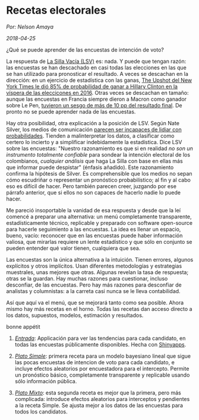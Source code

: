 # Recetas electorales

*Por: Nelson Amaya*

*2018-04-25*

¿Qué se puede aprender de las encuestas de intención de voto? 

La respuesta de [La Silla Vacía (LSV)](http://lasillavacia.com/blogs/la-carrera-de-caballos-en-la-silla-62772) es: nada. Y puede que tengan razón: las encuestas se han descachado en casi todas las elecciones en las que se han utilizado para pronosticar el resultado. A veces se descachan en la dirección: en un ejercicio de estadística con las ganas, [The Upshot del New York Times le dió 85% de probabilidad de ganar a Hillary Clinton en la víspera de las eleccicones en 2016](https://www.nytimes.com/interactive/2016/upshot/presidential-polls-forecast.html). Otras veces se descachan en tamaño: aunque las encuestas en Francia siempre dieron a Macron como ganador sobre Le Pen, [tuvieron un sesgo de más de 10 pp del resultado final](https://fivethirtyeight.com/features/macron-won-but-the-french-polls-were-way-off/). De pronto no se puede aprender nada de las encuestas.

Hay otra posibilidad, otra explicación a la posición de LSV. Según Nate Silver, los medios de comunicación [parecen ser incapaces de lidiar con probabilidades](https://fivethirtyeight.com/features/the-media-has-a-probability-problem/). Tienden a malinterpretar los datos, a clasificar como certero lo incierto y a simplificar indebidamente la estadística. Dice LSV sobre las encuestas: "Nuestro razonamiento es que si en realidad *no son un instrumento totalmente confiable* para sondear la intención electoral de los colombianos, *cualquier análisis* que haga La Silla con base en ellas más que informar puede despistar" (énfasis añadido). Este razonamiento confirma la hipótesis de Silver. Es comprehensible que los medios no sepan cómo escudriñar o representar un pronóstico probabilístico; al fin y al cabo eso es difícil de hacer. Pero también parecen creer, juzgando por ese párrafo anterior, que si ellos no son capaces de hacerlo nadie lo puede hacer. 

Me pareció insoportable la vanidad de esa respuesta y desde que la leí comencé a preparar una alternativa: un menú completamente transparente, estadísticamente técnico, replicable y preparado con software open-source para hacerle seguimiento a las encuestas. La idea es llenar un espacio, bueno, vacío: reconocer que en las encuestas puede haber información valiosa, que mirarlas requiere un lente estadístico y que sólo en conjunto se pueden entender qué valor tienen, cualquiera que sea.

Las encuestas son la única alternativa a la intuición. Tienen errores, algunos explícitos y otros implícitos. Usan diferentes metodologías y estrategias muestrales, unas mejores que otras. Algunas revelan la tasa de respuesta; otras se la guardan. Hay muchas razones para cuestionar, incluso desconfiar, de las encuestas. Pero hay más razones para desconfiar de analistas y columnistas: a la carreta casi nunca se le lleva contabilidad.

Así que aquí va el menú, que se mejorará tanto como sea posible. Ahora mismo hay más recetas en el horno. Todas las recetas dan acceso directo a los datos, supuestos, modelos, estimación y resultados. 

bonne appétit

1. [*Entrada*](https://nelsonamayad.shinyapps.io/col2018_tend/): Applicación para ver las tendencias para cada candidato, en todas las encuestas públicamente disponibles. Hecha con [Shinyapps](https://www.shinyapps.io/).

2. [*Plato Simple*](https://nelsonamayad.github.io/simple): primera receta para un modelo bayesiano lineal que sigue las pocas encuestas de intencion de voto para cada candidato, e incluye efectos aleatorios por encuestadora para el intercepto. Permite un pronóstico básico, completamente transparente y replicable usando sólo información pública.

3. [*Plato Mixto*](https://nelsonamayad.github.io/mixto): esta segunda receta es mejor que la primera, pero más complicada: introduce efectos aleatorios para interceptos y pendientes a la receta Simple. Se ajusta mejor a los datos de las encuestas para todos los candidatos.
